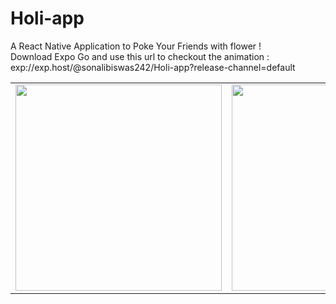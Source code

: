 # Holi-app
A React Native Application to Poke Your Friends with flower ! </br>
Download Expo Go and use this url to checkout the animation : exp://exp.host/@sonalibiswas242/Holi-app?release-channel=default

<p>
<table>
  <tr>
    <td> <img src="https://user-images.githubusercontent.com/91608355/226965678-f86c3008-c5d6-4517-86d5-8775c3357306.jpg" widhth="330" height="330">
    <td> <img src="https://user-images.githubusercontent.com/91608355/226965781-fa625d9c-f245-4ce6-ae8c-de1056561850.jpg" widhth="330" height="330">
  </tr>
 </table>

